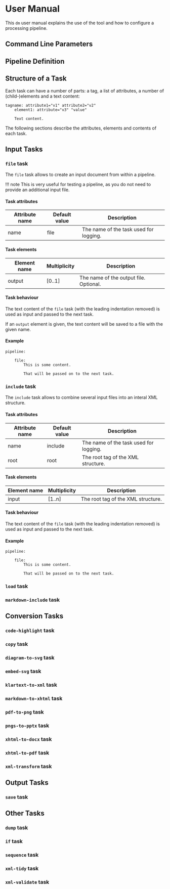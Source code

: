 # User Manual

This `dm` user manual explains the use of the tool and how to configure a processing pipeline.

## Command Line Parameters

## Pipeline Definition

## Structure of a Task

Each task can have a number of parts: a tag, a list of attributes, a number of (child-)elements and a text content:

``` klartext title="Structure of a task definition"
tagname: attribute1="v1" attribute2="v2" 
    element1: attribute="v3" "value"

    Text content.
```

The following sections describe the attributes, elements and contents of each task.

## Input Tasks

### `file` task

The `file` task allows to create an input document from within a pipeline.

!!! note
    This is very useful for testing a pipeline, as you do not need to provide an additional input file.

#### Task attributes

| Attribute name | Default value | Description                            |
| -------------- | ------------- | -------------------------------------- |
| name           | file          | The name of the task used for logging. |

#### Task elements

| Element name | Multiplicity | Description                            |
| ------------ | ------------ | -------------------------------------- |
| output       | [0..1]       | The name of the output file. Optional. |

#### Task behaviour

The text content of the `file` task (with the leading indentation removed) is used as input and passed to the next task.

If an `output` element is given, the text content will be saved to a file with the given name.

#### Example

``` klartext
pipeline:

    file:
        This is some content.

        That will be passed on to the next task.
```

### `include` task

The `include` task allows to combine several input files into an interal XML structure.

#### Task attributes

| Attribute name | Default value | Description                            |
| -------------- | ------------- | -------------------------------------- |
| name           | include       | The name of the task used for logging. |
| root           | root          | The root tag of the XML structure.     |

#### Task elements

| Element name | Multiplicity | Description                        |
| ------------ | ------------ | ---------------------------------- |
| input        | [1..n]       | The root tag of the XML structure. |

#### Task behaviour

The text content of the `file` task (with the leading indentation removed) is used as input and passed to the next task.

#### Example

``` klartext
pipeline:

    file:
        This is some content.

        That will be passed on to the next task.
```

### `load` task

### `markdown-include` task

## Conversion Tasks

### `code-highlight` task

### `copy` task

### `diagram-to-svg` task

### `embed-svg` task

### `klartext-to-xml` task

### `markdown-to-xhtml` task

### `pdf-to-png` task

### `pngs-to-pptx` task

### `xhtml-to-docx` task

### `xhtml-to-pdf` task

### `xml-transform` task

## Output Tasks

### `save` task

## Other Tasks

### `dump` task

### `if` task

### `sequence` task

### `xml-tidy` task

### `xml-validate` task
